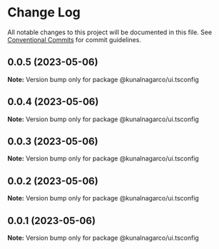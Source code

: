 # Change Log

All notable changes to this project will be documented in this file.
See [Conventional Commits](https://conventionalcommits.org) for commit guidelines.

## 0.0.5 (2023-05-06)

**Note:** Version bump only for package @kunalnagarco/ui.tsconfig

## 0.0.4 (2023-05-06)

**Note:** Version bump only for package @kunalnagarco/ui.tsconfig

## 0.0.3 (2023-05-06)

**Note:** Version bump only for package @kunalnagarco/ui.tsconfig

## 0.0.2 (2023-05-06)

**Note:** Version bump only for package @kunalnagarco/ui.tsconfig

## 0.0.1 (2023-05-06)

**Note:** Version bump only for package @kunalnagarco/ui.tsconfig
